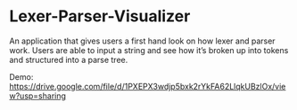# Lexer-Parser-Visualizer
An application that gives users a first hand look on how lexer and parser work. Users are able to input a string and see how it’s broken up into tokens and structured into a parse tree.


Demo: 
https://drive.google.com/file/d/1PXEPX3wdjp5bxk2rYkFA62LlqkUBzlOx/view?usp=sharing 
